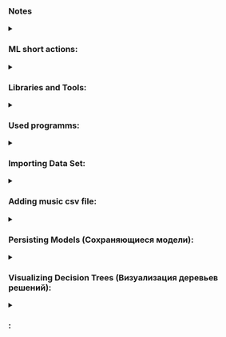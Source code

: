 ### Notes

<details>
<summary>
    
### ML short actions:
</summary>

1. Import the Data
2. Clean the Data
3. Split the Data into Training/Test Sets
4. Create a Model
5. Train the Model
6. Make Predictions
7. Evaluate and Improve
</details>

<details>
<summary>
    
### Libraries and Tools:
</summary>

Numpy
Pandas
MatPlotLib
Scikit-Learn

</details>

<details>
<summary>
    
### Used programms:
</summary>

Install Anaconda
Open Anaconda cmd and type `jupyter notebook`.
Go to `http://localhost:8888/tree`.
Create file and now u can run it.

</details>

<details>
<summary>
    
### Importing Data Set:
</summary>

`https://www.kaggle.com`
For first learn I use:
`https://www.kaggle.com/datasets/gregorut/videogamesales`
Download it and get zip file.

`import pandas as pd` import and rename pandas lib to pd
`df = pd.read_csv('vgsales.csv')` load csv file
^ note: `vgsales.csv` file in same path

#### `pandas` usefull methods:

`df.shape` - show (records, columns)

`df.describe()` - show grouped table data

`df.values` - show values in list(array)

#### `jupyter` shortcuts

`d + d` - delete selected row
`a` - add above row
`b` - add behind row
`tab` - show all methods
`shift + tab` - show method signature
`ctrl + /` - comment/uncomment row

</details>

<details>
<summary>
    
### Adding music csv file:
</summary>

1. Import the Data

At first need import pandas `import pandas as pd`
then need set as variable `music_data = pd.read_csv('music.csv')`

2. Clean the Data
   We dont need clean data because it's already clean

After this, we also need to divide our database into two categories
input and output dataset. To implement this we will use the `.drop()` method
This method allows you to remove unnecessary columns. (It does not change the original data but actually creates a new database but without the selected columns)
Therefore, by common convention, such data is designated with a capital letter `X`

Now we must create output dataset and by common convention, such data is desigated
with a lowercase letter `y` `y = music_data['genre']`

The next step is a build model by using ML algorithm. In this time we will use a
simple algorithm calling design tree in library `scikit-learn`

`from sklearn.tree import DecisionTreeClassifier`

after this we set new object to `DecisionTreeClassifier` class and call his
`fit` method. That method take 2 parametrs: input and output dataset

```py
model = DecisionTreeClassifier()
```

```py
model.fit(X, y)
```

to get predictions using `DecisionTreeClassifier` we need call `predict`
method from our model.

```py
predictions = model.predict([ [21, 1], [22, 0] ])
```

but that one is a old version, here are new version

```py
# Данные для предсказания, оформленные как DataFrame
prediction_data = pd.DataFrame({
    'age': [21, 22],
    'gender': [1, 0]
})

# Предсказание
predictions = model.predict(prediction_data)
print(predictions)
```

now we need calculate our model Accuracy

```py
import pandas as pd
from sklearn.tree import DecisionTreeClassifier

music_data = pd.read_csv('music.csv')
X = music_data.drop(columns=['genre'])
y = music_data['genre']

model = DecisionTreeClassifier()
model.fit(X, y)

predictions = model.predict([ [21, 1], [22, 0] ])
predictions
```

Calculating Accuracy

```py
import pandas as pd
from sklearn.tree import DecisionTreeClassifier
from sklearn.model_selection import train_test_split  # easy split our dataset to 2 sets (training and setting)

from sklearn.metrics import accuracy_score  # class to detect our accuracy score

music_data = pd.read_csv('music.csv')
X = music_data.drop(columns=['genre'])
y = music_data['genre']
X_train, X_test, y_train, y_test = train_test_split(X, y, test_size=0.2)  # get 3 arguments: input and output dataset and  set percent to testing (0.2 == 20%)
# This method return a tuple fitst two is an input sets for training and second two is an output sets for training

model = DecisionTreeClassifier()
# Now to start training we want send out training dataset
model.fit(X_train, y_train)  # model.fit(X, y)
# also we past here X_test (), this dataset contains the input values for testing
predictions = model.predict(X_test)  # actually values
# to calculate our accuracy we just need to compare with our actual y_test values
score = accuracy_score(y_test, predictions)  # its contained accepted values and actually values

score
```

To test our Accuracy score we can press ctrl + Enter and we rerun current block multiple times. This class always get randomly values from our database.

And if we set our testing size to 0.8 (80%) its means that we use 20% our dataset to training and 80% to testing

</details>

<details>
<summary>
    
### Persisting Models (Сохраняющиеся модели):
</summary>

Чтобы не создавать каждый раз нашу модель для каждого нового пользователя нам необходимо где то сохранить уже созданные модели.

```py
import pandas as pd
from sklearn.tree import DecisionTreeClassifier  # используется для выполнения задач классификации

import joblib  # импортируем joblib обект. Этот обект тиеет методы для сохранения наших моделей

# Теперь чтобы каждый раз не пересобрать нашу модель прокоментируем наш код
# music_data = pd.read_csv('music.csv')
# X = music_data.drop(columns=['genre'])
# y = music_data['genre']

# model = DecisionTreeClassifier()  #
# model.fit(X, y)  # обучаем модель

# После обучения вызываем и передаем два аргументы
# joblib.dump(model, 'music-recommender.joblib')  # получает модель и название файла где хранит

# predictions = model.predict([21, 1])  # Временно закоментирую строку прогнозов

# Для загрузки сохраненной дамп файла
model = joblib.load('music-recommender.joblib')
predictions = model.predict([[21, 1]])
predictions
```

</details>

<details>
<summary>
    
### Visualizing Decision Trees (Визуализация деревьев решений):
</summary>

```py
# Упрощаем код для визуализации
import pandas as pd
from sklearn.tree import DecisionTreeClassifier
# обект tree имеет метод для вывода в графическом формате
from sklearn import tree

# Импортируем набор данных
music_data = pd.read_csv('music.csv')
# Создаем наборы входных и выходных данных (imput and outout datasets)
X = music_data.drop(columns=['genre'])
y = music_data['genre']

# Создаем модель
model = DecisionTreeClassifier()
# Обучаем
model.fit(X, y)

# После обучения модели вызываем метод для создания дот файла
tree.export_graphviz(model, out_file='music-recommender.dot',
                            feature_names=['age', 'gender'],
                            class_names=sorted(y.unique()),
                            label = 'all',
                            rounded=True,
                            filled=True)
```

Для визуализации .dot формата в VScode надо установить Graphviz (dot)
filled=True - красит наши блоки в разные цвета
rounded=True - округляет угол квадратов
label = 'all' - каждая секция будет иметь текстовое описание
class_names=sorted(y.unique()) - отображает классы используя уникальные жанры
feature_names=['age', 'gender'], - Устанавливаем по каким критериям происходит сравнение правила

</details>


<details>
<summary>
    
### : 
</summary>

</details>
